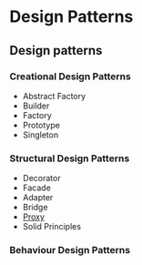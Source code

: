 # Design Patterns
## Design patterns
### Creational Design Patterns
- Abstract Factory
- Builder
- Factory
- Prototype
- Singleton

### Structural Design Patterns
- Decorator
- Facade
- Adapter
- Bridge
- [Proxy](proxy/README.md)
- Solid Principles

### Behaviour Design Patterns